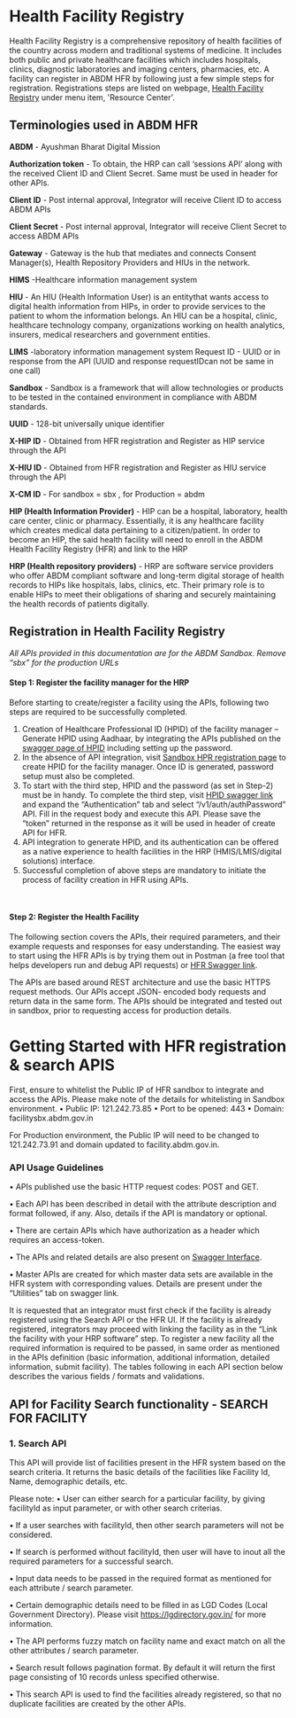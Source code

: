 # Health Facility Registry
Health Facility Registry is a comprehensive repository of health facilities of the country across modern and traditional systems of medicine. It includes both public and private healthcare facilities which includes hospitals, clinics, diagnostic laboratories and imaging centers, pharmacies, etc. A facility can register in ABDM HFR by following just a few simple steps for registration. Registrations steps are listed on webpage, [Health Facility Registry](https://facility.abdm.gov.in/) under menu item, 'Resource Center'.

## Terminologies used in ABDM HFR 

**ABDM** - Ayushman Bharat Digital Mission

**Authorization token** - To obtain, the HRP can call ‘sessions API’ along with the received Client ID and Client Secret. Same must be used in header for other APIs.

**Client ID** - Post internal approval, Integrator will receive Client ID to access ABDM APIs

**Client Secret** - Post internal approval, Integrator will receive Client Secret to access ABDM APIs

**Gateway** - Gateway is the hub that mediates and connects Consent Manager(s), Health Repository Providers and HIUs in the network.

**HIMS** -Healthcare information management system

**HIU** - An HIU (Health Information User) is an entitythat wants access to digital health information from HIPs, in order to provide services to the patient to whom the information belongs. An HIU can be a hospital, clinic, healthcare technology company, organizations working on health analytics, insurers, medical researchers and government entities.

**LIMS** -laboratory information management system
Request ID - UUID or in response from the API (UUID and response requestIDcan not be same in one call) 

**Sandbox** - Sandbox is a framework that will allow technologies or products to be tested in the contained environment in compliance with ABDM standards.

**UUID** - 128-bit universally unique identifier 

**X-HIP ID** - Obtained from HFR registration and Register as HIP service through the API

**X-HIU ID** - Obtained from HFR registration and Register as HIU service through the API

**X-CM ID** - For sandbox = sbx , for Production = abdm 

**HIP (Health Information Provider)** - HIP can be a hospital, laboratory, health care center, clinic or pharmacy. Essentially, it is any healthcare facility which creates medical data pertaining to a citizen/patient. In order to become an HIP, the said health facility will need to enroll in the ABDM Health Facility Registry (HFR) and link to the HRP

**HRP (Health repository providers)** - HRP are software service providers who offer ABDM compliant software and long-term digital storage of health records to HIPs like hospitals, labs, clinics, etc. Their primary role is to enable HIPs to meet their obligations of sharing and securely maintaining the health records of patients digitally. 


## Registration in Health Facility Registry

*All APIs provided in this documentation are for the ABDM Sandbox. Remove “sbx” for the production URLs*

#### Step 1: Register the facility manager for the HRP

Before starting to create/register a facility using the APIs, following two steps are required to be successfully completed.

1. 	Creation of Healthcare Professional ID (HPID) of the facility manager – Generate HPID using Aadhaar, by integrating the APIs published on the [swagger page of HPID](https://hpridsbx.abdm.gov.in/api/swagger-ui.html#/) including setting up the password.
2. 	In the absence of API integration, visit [Sandbox HPR registration page](https://hpridsbx.abdm.gov.in/register?origin=HFR) to create HPID for the facility manager. Once ID is generated, password setup must also be completed. 
3. 	To start with the third step, HPID and the password (as set in Step-2) must be in handy. To complete the third step, visit [HPID swagger link]( https://hpridsbx.abdm.gov.in/api/swagger-ui.html#/) and expand the “Authentication” tab and select “/v1/auth/authPassword” API. Fill in the request body and execute this API. Please save the “token” returned in the response as it will be used in header of create API for HFR.
4. 	API integration to generate HPID, and its authentication can be offered as a native experience to health facilities in the HRP (HMIS/LMIS/digital solutions) interface.
5. 	Successful completion of above steps are mandatory to initiate the process of facility creation in HFR using APIs.

 
#### Step 2: Register the Health Facility

The following section covers the APIs, their required parameters, and their example requests and responses for easy understanding. The easiest way to start using the HFR APIs is by trying them out in Postman (a free tool that helps developers run and debug API requests) or [HFR Swagger link](https://facilitysbx.abdm.gov.in/swagger-ui.html#/).

The APIs are based around REST architecture and use the basic HTTPS request methods. Our APIs accept JSON- encoded body requests and return data in the same form.
The APIs should be integrated and tested out in sandbox, prior to requesting access for production details. 

# Getting Started with HFR registration & search APIS #
First, ensure to whitelist the Public IP of HFR sandbox to integrate and access the APIs. Please make note of the details for whitelisting in Sandbox environment.
    •	Public IP: 121.242.73.85
    •	Port to be opened: 443
    •	Domain: facilitysbx.abdm.gov.in

For Production environment, the Public IP will need to be changed to 121.242.73.91 and domain updated to facility.abdm.gov.in.

### API Usage Guidelines ###

  •	APIs published use the basic HTTP request codes: POST and GET.
  
  •	Each API has been described in detail with the attribute description and format followed, if any. Also, details if the API is mandatory or optional.
  
  •	There are certain APIs which have authorization as a header which requires an access-token.
  
  •	The APIs and related details are also present on [Swagger Interface](https://facilitysbx.abdm.gov.in/swagger-ui.html# ). 
  
  •	Master APIs are created for which master data sets are available in the HFR system with corresponding values. Details are present under the “Utilities” tab on swagger link.


It is requested that an integrator must first check if the facility is already registered using the Search API or the HFR UI. If the facility is already registered, integrators may proceed with linking the facility as in the “Link the facility with your HRP software” step. To register a new facility all the required information is required to be passed, in same order as mentioned in the APIs definition (basic information, additional information, detailed information, submit facility). The tables following in each API section below describes the various fields / formats and validations.


## API for Facility Search functionality - SEARCH FOR FACILITY ## 

### 1. Search API ###
This API will provide list of facilities present in the HFR system based on the search criteria. It returns the basic details of the facilities like Facility Id, Name, demographic details, etc.

Please note:
•	User can either search for a particular facility, by giving facilityId as input parameter, or with other search criterias.

•	If a user searches with facilityId, then other search parameters will not be considered.

•	If search is performed without facilityId, then user will have to inout all the required parameters for a successful search.

•	Input data needs to be passed in the required format as mentioned for each attribute / search parameter.

•	Certain demographic details need to be filled in as LGD Codes (Local Government Directory). Please visit https://lgdirectory.gov.in/ for more information.

•	The API performs fuzzy match on facility name and exact match on all the other attributes / search parameter.

•	Search result follows pagination format. By default it will return the first page consisting of 10 records unless specified otherwise.

•	This search API is used to find the facilities already registered, so that no duplicate facilities are created by the other APIs.


